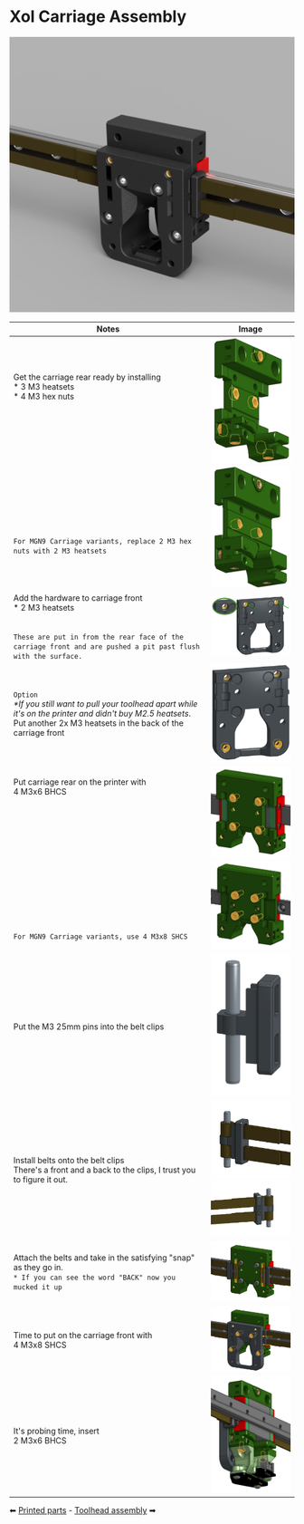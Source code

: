 # Xol Carriage Assembly
![Xol Carriage Image](images/xol_carriage/xol_carriage.png)



Notes | Image 
---------|----------
 Get the carriage rear ready by installing <br /> * 3 M3 heatsets<br />* 4 M3 hex nuts <br/><br/><br/><br/><br/><br/><br/><br/><br/><br/><br/><br/><br/><br/><br/>`For MGN9 Carriage variants, replace 2 M3 hex nuts with 2 M3 heatsets` | <img src='images/xol_carriage/xol_carriage_rear_hardware.png' width=300 /> <br/> <img src='images/xol_carriage/xol_carriage_rear_hardware_mgn9.png' width=150 />
 Add the hardware to carriage front <br />* 2 M3 heatsets <br/><br/><br/>`These are put in from the rear face of the carriage front and are pushed a pit past flush with the surface.` | <img src='images/xol_carriage/xol_carriage_front_hardware.png' width=300 />
 `Option`<br/>_*If you still want to pull your toolhead apart while it's on the printer and didn't buy M2.5 heatsets_.<br /> Put another 2x M3 heatsets in the back of the carriage front |  <img src='images/xol_carriage/xol_carriage_front_optional_hardware.png' width=150 />
 Put carriage rear on the printer with <br />4 M3x6 BHCS<br/><br/><br/><br/><br/><br/><br/><br/><br/><br/><br/><br/><br/><br/><br/>`For MGN9 Carriage variants, use 4 M3x8 SHCS`  | <img src='images/xol_carriage/xol_carriage_rear_attachtorail.png' width=300 /><br/> <img src='images/xol_carriage/xol_carriage_rear_attachtorail_mgn9.png' width=150 />
 Put the M3 25mm pins into the belt clips | <img src='images/xol_carriage/belt_clip.png' width=300 />
 Install belts onto the belt clips<br/>There's a front and a back to the clips, I trust you to figure it out. | <img src='images/xol_carriage/belt_clip_with_belts.png' width=300 /><br/><img src='images/xol_carriage/belt_clip_with_belts_back.png' width=300 />
 Attach the belts and take in the satisfying "snap" as they go in. <br/>`* If you can see the word "BACK" now you mucked it up` | <img src='images/xol_carriage/xol_carriage_rear_attachbelts.png' width=300 />
 Time to put on the carriage front with <br /> 4 M3x8 SHCS | <img src='images/xol_carriage/xol_carriage_front_attachtorail.png' width=300 />
 It's probing time, insert <br />2 M3x6 BHCS | <img src='images/xol_carriage/xol_carriage_attach_probe.png' width=300 />

⬅  [Printed parts](printing.md) - [Toolhead assembly](toolhead_assembly.md) ➡
